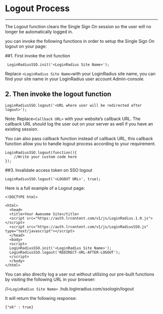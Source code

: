 # Logout Process

---

The Logout function clears the Single Sign On session so the user will no longer be automatically logged in.

you can invoke the following functions in order to setup the Single Sign On logout on your page:

##1. First invoke the init function

```
 LoginRadiusSSO.init('<LoginRadius Site Name>');
```

Replace `<LoginRadius Site Name>`with your LoginRadius site name, you can find your site name in your LoginRadius user account Admin-console.

## 2. Then invoke the logout function

```
LoginRadiusSSO.logout('<URL where user will be redirected after logout>');
```

Note: Replace`<Callback URL>` with your website’s callback URL. The callback URL should log the user out on your server as well if you have an existing session.

You can also pass callback function instead of callback URL, this callback function allow you to handle logout process according to your requirement.

```
LoginRadiusSSO.logout(function(){
	//Write your custom code here
});
```

##3. Invalidate access token on SSO logout

```
LoginRadiusSSO.logout('<LOGOUT URL>', true);

```

Here is a full example of a Logout page:

```
<!DOCTYPE html>

<html>
  <head>
  <title>Your Awesome Site</title>
  <script src="https://auth.lrcontent.com/v1/js/LoginRadius.1.0.js"></script>
  <script src="https://auth.lrcontent.com/v1/js/LoginRadiusSSO.js" type="text/javascript"></script>
  </head>
  <body>
  <script>
  LoginRadiusSSO.init('<LoginRadius Site Name>');
  LoginRadiusSSO.logout('REDIRECT-URL-AFTER-LOGOUT');
  </script>
  </body>
</html>
```

You can also directly log a user out without utilizing our pre-built functions by visiting the following URL in your browser:

//`<LoginRadius Site Name>`
.hub.loginradius.com/ssologin/logout

It will return the following response:

```
{"ok" : true}
```

